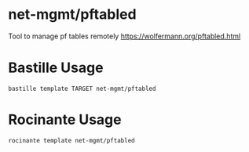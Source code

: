 # net-mgmt/pftabled
Tool to manage pf tables remotely
https://wolfermann.org/pftabled.html

# Bastille Usage
```shell
bastille template TARGET net-mgmt/pftabled
```

# Rocinante Usage
```shell
rocinante template net-mgmt/pftabled
```

